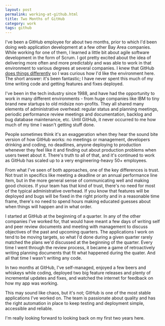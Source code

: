 ```yaml
---
layout: post
permalink: working-at-github.html
title: Two Months of GitHub
category: work
tags: github
---
```


I've been a GitHub employee for about two months, prior to which I'd been
doing web application development at a few other Bay Area companies.
While working for one of them, I learned a little bit about
agile software development in the form of Scrum.  I got pretty excited
about the idea of delivering more often and more predictably and was
able to work in that environment to various degrees at several
companies.  I knew that GitHub
[does things differently](http://zachholman.com/talk/how-github-uses-github-to-build-github)
so I was curious how I'd like the environment here.  The short answer:
it's been fantastic; I have never spent this much of my time writing
code and getting features and fixes deployed.

I've been in the tech industry since 1988, and have had the opportunity
to work in many different environments - from huge companies like IBM to
tiny brand new startups to old midsize non-profits.  They all shared
many elements of administrative overhead: regular status and planning
meetings, periodic performance review meetings and documentation,
backlog and bug database maintenance, etc.  Until GitHub, it never
occurred to me how much of my time I wasn't getting stuff done.

People sometimes think it's an exaggeration when they hear the sound bite
version of how GitHub works: no meetings or management, developers drinking
and coding, no deadlines, anyone deploying to production whenever they feel
like it and finding out about production problems when users tweet about
it.  There's truth to all of that, and it's continued to work as GitHub
has scaled up to a very engineering-heavy 50+ employees.

From what I've seen of both approaches, one of the key differences is
trust.  Not trust in specifics like meeting a deadline or an
annual performance line item, but in the more general sense of
communicating well and making good choices.  If your team has that kind
of trust, there's no need for most of the typical administrative
overhead.  If you know that features will be deployed and bugs will be
fixed in the right priority and in a reasonable time frame, there's no
need to spend hours making educated guesses about when things will
happen and in what order.

I started at GitHub at the beginning of a quarter.  In any of the other
companies I've worked for, that would have meant a few days of writing
self and peer review documents and meeting with management to discuss
objectives of the past and upcoming quarters.  The applications I work
on tend to be moving targets, so what I'd done during a given quarter
rarely matched the plans we'd discussed at the beginning of the quarter.
Every time I went through the review process, it became a game of
retroactively writing planning documents that fit what happened during
the quater.  And all that time I wasn't writing any code.

In two months at GitHub, I've self-managed, enjoyed a few beers and
whiskeys while coding, deployed two big feature releases and plenty of
incremental updates and fixes, and watched the internet for feedback on
how my app was working.

This may sound like chaos, but it's not; GitHub is one of the most
stable applications I've worked on.  The team is passionate about
quality and has the right automation in place to keep testing and
deployment simple, accessible and reliable.

I'm really looking forward to looking back on my first two years here.
